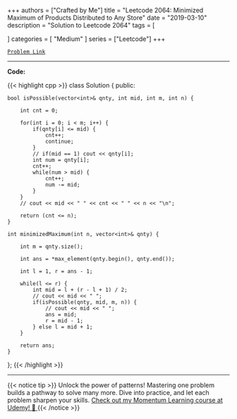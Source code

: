 
+++
authors = ["Crafted by Me"]
title = "Leetcode 2064: Minimized Maximum of Products Distributed to Any Store"
date = "2019-03-10"
description = "Solution to Leetcode 2064"
tags = [
    
]
categories = [
    "Medium"
]
series = ["Leetcode"]
+++



[`Problem Link`](https://leetcode.com/problems/minimized-maximum-of-products-distributed-to-any-store/description/)

---

**Code:**

{{< highlight cpp >}}
class Solution {
public:
    
    bool isPossible(vector<int>& qnty, int mid, int m, int n) {

        int cnt = 0;
            
        for(int i = 0; i < m; i++) {
            if(qnty[i] <= mid) {
                cnt++;
                continue;
            }
            // if(mid == 1) cout << qnty[i];
            int num = qnty[i];
            cnt++;
            while(num > mid) {
                cnt++;
                num -= mid;
            }
        }
        // cout << mid << " " << cnt << " " << n << "\n";
        
        return (cnt <= n);
    }
    
    int minimizedMaximum(int n, vector<int>& qnty) {
        
        int m = qnty.size();
        
        int ans = *max_element(qnty.begin(), qnty.end());
        
        int l = 1, r = ans - 1;
        
        while(l <= r) {
            int mid = l + (r - l + 1) / 2;
            // cout << mid << " ";
            if(isPossible(qnty, mid, m, n)) {
                // cout << mid << " ";
                ans = mid;
                r = mid - 1;
            } else l = mid + 1;
        }
        
        return ans;
    }
};
{{< /highlight >}}


---


{{< notice tip >}}
Unlock the power of patterns! Mastering one problem builds a pathway to solve many more. Dive into practice, and let each problem sharpen your skills. [Check out my Momentum Learning course at Udemy! 🚀 ](https://www.udemy.com/course/algorithms-and-data-structures-in-cpp/)
{{< /notice >}}

